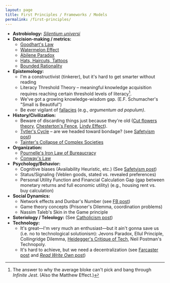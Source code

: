 ```yaml
---
layout: page
title: First Principles / Frameworks / Models
permalink: /first-principles/
---
```

- **Astrobiology:** [*Silentium universi*](https://en.wikipedia.org/wiki/Fermi_paradox)
- **Decision-making / metrics:**
	- [Goodhart's Law](https://gordonbrander.com/pattern/goodharts-law/)
	- [Watermelon Effect](https://www.happysignals.com/blog/watermelon-effect)
	- [Abilene Paradox](https://en.wikipedia.org/wiki/Abilene_paradox)
	- [Hats, Haircuts, Tattoos](https://x.com/JamesClear/status/1753816430422683712)
	- [Bounded Rationality](https://plato.stanford.edu/entries/bounded-rationality/)
- **Epistemology:**
	- I'm a constructivist (tinkerer), but it's hard to get smarter without reading 
	- Literacy Threshold Theory – meaningful knowledge acquisition requires reaching certain threshold levels of literacy[^1].
	- We've got a growing knowledge-wisdom gap. (E.F. Schumacher's "Small is Beautiful")
	- Be ever vigilant of [fallacies](https://en.wikipedia.org/wiki/List_of_fallacies) (e.g., *argumentum ad populum)*.
- **History/Civilization:**
	- Beware of discarding things just because they're old ([Cut flowers theory](/cut-flowers.html), [Chesterton's Fence](https://fs.blog/chestertons-fence/), [Lindy Effect](https://en.wikipedia.org/wiki/Lindy_effect)).
	- [Tytler's Cycle](https://thinkingwest.com/2022/11/16/tytlers-cycle-of-civilizations/) – are we headed toward bondage? (see [Safetyism post](/safetyism/))
	- [Tainter's Collapse of Complex Societies](https://philosophicaldisquisitions.blogspot.com/2019/02/the-collapse-of-complex-societies_1.html)
- **Organization:**
	- [Pournelle's Iron Law of Bureaucracy](https://gordonbrander.com/pattern/pournelles-iron-law-of-bureaucracy/)
	- [Conway's Law](https://www.atlassian.com/blog/teamwork/what-is-conways-law-acmi)
- **Psychology/Behavior:** 
	- Cognitive biases (Availability Heuristic, etc.) (See [Safetyism post](/safetyism/))
	- Status/Signaling (Veblen goods, stated vs. revealed preferences)
	- Personal Utility Function and Financial Calculation Gap (gap between monetary returns and full economic utility) (e.g., housing rent vs. buy calculation)
- **Social Dynamics:** 
	- Network effects and Dunbar's Number (see [FB post](/fb))
	- Game theory concepts (Prisoner's Dilemma, coordination problems)
	- Nassim Taleb's Skin in the Game principle
- **Soteriology / Teleology:** (See [Catholicism post](/catholic))
- **Technology:**
	- It's great—I'm very much an enthusiast—but it ain't gonna save us (i.e. no to technological solutionism): Jevons Paradox, Ellul Principle, Collingridge Dilemma, [Heidegger's Critique of Tech](https://www.thenewatlantis.com/publications/understanding-heidegger-on-technology), Neil Postman's Technopoly.
	- It's hard to achieve, but we need a decentralization (see [Farcaster post](/farcaster.html) and [*Read Write Own* post](/books/read-write-own/))

[^1]: The answer to why the average bloke can't pick and bang through *Infinite Jest*. (Also the Matthew Effect.)